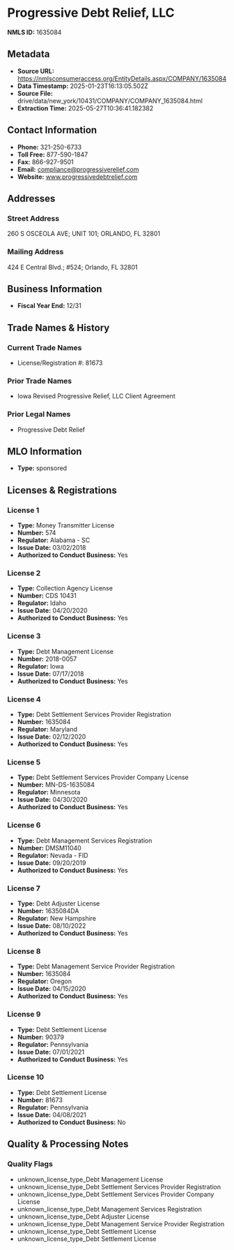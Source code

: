 # Progressive Debt Relief, LLC

**NMLS ID:** 1635084

## Metadata
- **Source URL:** https://nmlsconsumeraccess.org/EntityDetails.aspx/COMPANY/1635084
- **Data Timestamp:** 2025-01-23T16:13:05.502Z
- **Source File:** drive/data/new_york/10431/COMPANY/COMPANY_1635084.html
- **Extraction Time:** 2025-05-27T10:36:41.182382

## Contact Information
- **Phone:** 321-250-6733
- **Toll Free:** 877-590-1847
- **Fax:** 866-927-9501
- **Email:** compliance@progressiverelief.com
- **Website:** www.progressivedebtrelief.com

## Addresses
### Street Address
260 S OSCEOLA AVE; UNIT 101; ORLANDO, FL 32801

### Mailing Address
424 E Central Blvd.; #524; Orlando, FL 32801

## Business Information
- **Fiscal Year End:** 12/31

## Trade Names & History
### Current Trade Names
- License/Registration #: 81673

### Prior Trade Names
- Iowa Revised Progressive Relief, LLC Client Agreement

### Prior Legal Names
- Progressive Debt Relief

## MLO Information
- **Type:** sponsored

## Licenses & Registrations

### License 1
- **Type:** Money Transmitter License
- **Number:** 574
- **Regulator:** Alabama - SC
- **Issue Date:** 03/02/2018
- **Authorized to Conduct Business:** Yes

### License 2
- **Type:** Collection Agency License
- **Number:** CDS 10431
- **Regulator:** Idaho
- **Issue Date:** 04/20/2020
- **Authorized to Conduct Business:** Yes

### License 3
- **Type:** Debt Management License
- **Number:** 2018-0057
- **Regulator:** Iowa
- **Issue Date:** 07/17/2018
- **Authorized to Conduct Business:** Yes

### License 4
- **Type:** Debt Settlement Services Provider Registration
- **Number:** 1635084
- **Regulator:** Maryland
- **Issue Date:** 02/12/2020
- **Authorized to Conduct Business:** Yes

### License 5
- **Type:** Debt Settlement Services Provider Company License
- **Number:** MN-DS-1635084
- **Regulator:** Minnesota
- **Issue Date:** 04/30/2020
- **Authorized to Conduct Business:** Yes

### License 6
- **Type:** Debt Management Services Registration
- **Number:** DMSM11040
- **Regulator:** Nevada - FID
- **Issue Date:** 09/20/2019
- **Authorized to Conduct Business:** Yes

### License 7
- **Type:** Debt Adjuster License
- **Number:** 1635084DA
- **Regulator:** New Hampshire
- **Issue Date:** 08/10/2022
- **Authorized to Conduct Business:** Yes

### License 8
- **Type:** Debt Management Service Provider Registration
- **Number:** 1635084
- **Regulator:** Oregon
- **Issue Date:** 04/15/2020
- **Authorized to Conduct Business:** Yes

### License 9
- **Type:** Debt Settlement License
- **Number:** 90379
- **Regulator:** Pennsylvania
- **Issue Date:** 07/01/2021
- **Authorized to Conduct Business:** Yes

### License 10
- **Type:** Debt Settlement License
- **Number:** 81673
- **Regulator:** Pennsylvania
- **Issue Date:** 04/08/2021
- **Authorized to Conduct Business:** No

## Quality & Processing Notes
### Quality Flags
- unknown_license_type_Debt Management License
- unknown_license_type_Debt Settlement Services Provider Registration
- unknown_license_type_Debt Settlement Services Provider Company License
- unknown_license_type_Debt Management Services Registration
- unknown_license_type_Debt Adjuster License
- unknown_license_type_Debt Management Service Provider Registration
- unknown_license_type_Debt Settlement License
- unknown_license_type_Debt Settlement License
